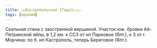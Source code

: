 ```yaml
---
title: ⒜Кастропольская [Гора]⒯⒵
tags: [ороним]
---
```


Скальная стена с заостренной вершиной. Участок юж. бровки Ай-Петринской яйлы, в
1,2 км. к ССЗ от нп Парковое (Ялт.), к З от г. Морчека: по б. нп Кастрополь,
теперь Береговое (Ялт.).
